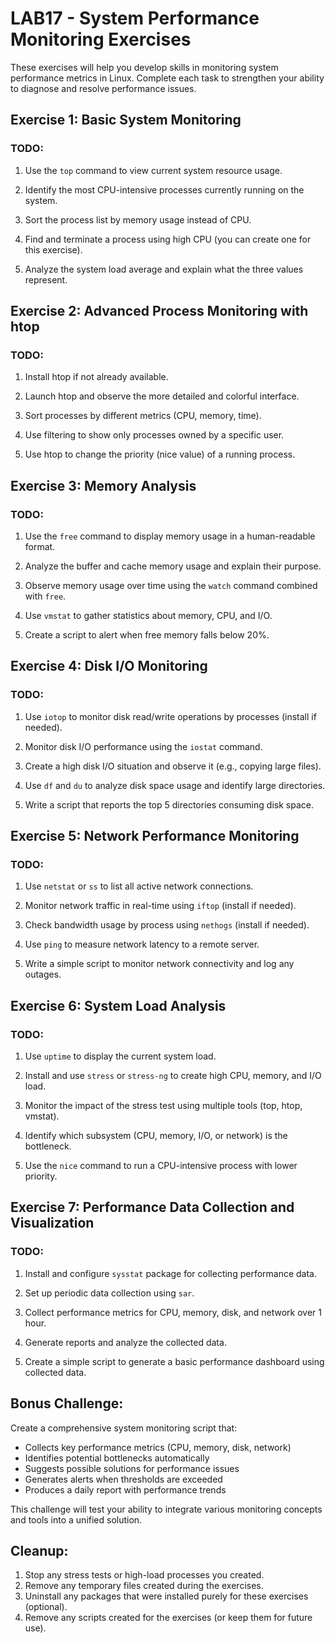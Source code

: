 # LAB17 - System Performance Monitoring Exercises

These exercises will help you develop skills in monitoring system performance metrics in Linux. Complete each task to strengthen your ability to diagnose and resolve performance issues.

## Exercise 1: Basic System Monitoring

### TODO:
1. Use the `top` command to view current system resource usage.

2. Identify the most CPU-intensive processes currently running on the system.

3. Sort the process list by memory usage instead of CPU.

4. Find and terminate a process using high CPU (you can create one for this exercise).

5. Analyze the system load average and explain what the three values represent.

## Exercise 2: Advanced Process Monitoring with htop

### TODO:
1. Install htop if not already available.

2. Launch htop and observe the more detailed and colorful interface.

3. Sort processes by different metrics (CPU, memory, time).

4. Use filtering to show only processes owned by a specific user.

5. Use htop to change the priority (nice value) of a running process.

## Exercise 3: Memory Analysis

### TODO:
1. Use the `free` command to display memory usage in a human-readable format.

2. Analyze the buffer and cache memory usage and explain their purpose.

3. Observe memory usage over time using the `watch` command combined with `free`.

4. Use `vmstat` to gather statistics about memory, CPU, and I/O.

5. Create a script to alert when free memory falls below 20%.

## Exercise 4: Disk I/O Monitoring

### TODO:
1. Use `iotop` to monitor disk read/write operations by processes (install if needed).

2. Monitor disk I/O performance using the `iostat` command.

3. Create a high disk I/O situation and observe it (e.g., copying large files).

4. Use `df` and `du` to analyze disk space usage and identify large directories.

5. Write a script that reports the top 5 directories consuming disk space.

## Exercise 5: Network Performance Monitoring

### TODO:
1. Use `netstat` or `ss` to list all active network connections.

2. Monitor network traffic in real-time using `iftop` (install if needed).

3. Check bandwidth usage by process using `nethogs` (install if needed).

4. Use `ping` to measure network latency to a remote server.

5. Write a simple script to monitor network connectivity and log any outages.

## Exercise 6: System Load Analysis

### TODO:
1. Use `uptime` to display the current system load.

2. Install and use `stress` or `stress-ng` to create high CPU, memory, and I/O load.

3. Monitor the impact of the stress test using multiple tools (top, htop, vmstat).

4. Identify which subsystem (CPU, memory, I/O, or network) is the bottleneck.

5. Use the `nice` command to run a CPU-intensive process with lower priority.

## Exercise 7: Performance Data Collection and Visualization

### TODO:
1. Install and configure `sysstat` package for collecting performance data.

2. Set up periodic data collection using `sar`.

3. Collect performance metrics for CPU, memory, disk, and network over 1 hour.

4. Generate reports and analyze the collected data.

5. Create a simple script to generate a basic performance dashboard using collected data.

## Bonus Challenge:
Create a comprehensive system monitoring script that:
- Collects key performance metrics (CPU, memory, disk, network)
- Identifies potential bottlenecks automatically
- Suggests possible solutions for performance issues
- Generates alerts when thresholds are exceeded
- Produces a daily report with performance trends

This challenge will test your ability to integrate various monitoring concepts and tools into a unified solution.

## Cleanup:
1. Stop any stress tests or high-load processes you created.
2. Remove any temporary files created during the exercises.
3. Uninstall any packages that were installed purely for these exercises (optional).
4. Remove any scripts created for the exercises (or keep them for future use). 